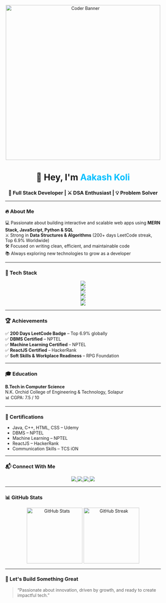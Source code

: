 <!-- Banner -->
<p align="center">
  <img src="https://raw.githubusercontent.com/Anmol-Baranwal/Cool-GIFs-For-GitHub/main/gifs/coder.gif" alt="Coder Banner" width="500"/>
</p>


<h1 align="center">👋 Hey, I'm <span style="color:#00BFFF;">Aakash Koli</span></h1>
<h3 align="center">🚀 Full Stack Developer | ⚔️ DSA Enthusiast | 💡 Problem Solver</h3>

---

### 🔥 About Me  
💻 Passionate about building interactive and scalable web apps using **MERN Stack, JavaScript, Python & SQL**  
⚔️ Strong in **Data Structures & Algorithms** (200+ days LeetCode streak, Top 6.9% Worldwide)  
🛠️ Focused on writing clean, efficient, and maintainable code  
📚 Always exploring new technologies to grow as a developer  

---

### 🧠 Tech Stack

<p align="center">
  <!-- Languages -->
  <img src="https://skillicons.dev/icons?i=java,cpp,python,js,html,css,sql" />
  <br/>
  <!-- Frontend -->
  <img src="https://skillicons.dev/icons?i=react,html,css,js" />
  <br/>
  <!-- Backend -->
  <img src="https://skillicons.dev/icons?i=nodejs,express" />
  <br/>
  <!-- Databases -->
  <img src="https://skillicons.dev/icons?i=mysql" />
  <br/>
  <!-- Tools -->
  <img src="https://skillicons.dev/icons?i=git,github,vscode" />
</p>

---

### 🏆 Achievements  
✅ **200 Days LeetCode Badge** – Top 6.9% globally  
✅ **DBMS Certified** – NPTEL  
✅ **Machine Learning Certified** – NPTEL  
✅ **ReactJS Certified** – HackerRank  
✅ **Soft Skills & Workplace Readiness** – RPG Foundation  

---

### 🎓 Education  
**B.Tech in Computer Science**  
N.K. Orchid College of Engineering & Technology, Solapur  
📊 CGPA: 7.5 / 10  

---

### 📜 Certifications  
- Java, C++, HTML, CSS – Udemy  
- DBMS – NPTEL  
- Machine Learning – NPTEL  
- ReactJS – HackerRank  
- Communication Skills – TCS iON  

---

### 📬 Connect With Me

<p align="center">
  <a href="mailto:akashkoli6417@gmail.com">
    <img src="https://img.shields.io/badge/Gmail-D14836?style=for-the-badge&logo=gmail&logoColor=white"/>
  </a>
  <a href="https://www.linkedin.com/in/akashkoli">
    <img src="https://img.shields.io/badge/LinkedIn-0077B5?style=for-the-badge&logo=linkedin&logoColor=white"/>
  </a>
  <a href="https://github.com/aakashkoli">
    <img src="https://img.shields.io/badge/GitHub-000000?style=for-the-badge&logo=github&logoColor=white"/>
  </a>
  <a href="https://wa.me/918080787199">
    <img src="https://img.shields.io/badge/WhatsApp-25D366?style=for-the-badge&logo=whatsapp&logoColor=white"/>
  </a>
</p>

---

### 📊 GitHub Stats

<p align="center">
  <img src="https://github-readme-stats.vercel.app/api?username=aakashkoli&show_icons=true&theme=tokyonight" alt="GitHub Stats" height="180px"/>
  <img src="https://github-readme-streak-stats.herokuapp.com/?user=aakashkoli&theme=tokyonight" alt="GitHub Streak" height="180px"/>
</p>

---

### 🌟 Let's Build Something Great  
> “Passionate about innovation, driven by growth, and ready to create impactful tech.”
